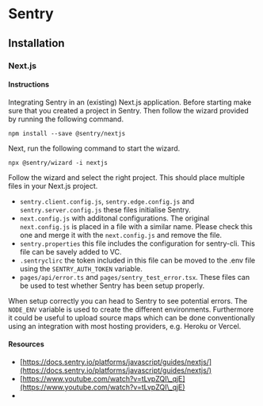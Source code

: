# Sentry

## Installation

### Next.js

#### Instructions

Integrating Sentry in an (existing) Next.js application. Before starting make sure that you created a project in Sentry. Then follow the wizard provided by running the following command.

```
npm install --save @sentry/nextjs
```

Next, run the following command to start the wizard.

```
npx @sentry/wizard -i nextjs
```

Follow the wizard and select the right project. This should place multiple files in your Next.js project.&#x20;

* `sentry.client.config.js`, `sentry.edge.config.js` and `sentry.server.config.js` these files initialise Sentry.
* `next.config.js` with additonal configurations. The original `next.config.js` is placed in a file with a similar name. Please check this one and merge it with the `next.config.js` and remove the file.
* `sentry.properties` this file includes the configuration for sentry-cli. This file can be savely added to VC.
* `.sentryclirc` the token included in this file can be moved to the .env file using the `SENTRY_AUTH_TOKEN` variable.
* `pages/api/error.ts` and `pages/sentry_test_error.tsx`. These files can be used to test whether Sentry has been setup properly.

When setup correctly you can head to Sentry to see potential errors. The `NODE_ENV` variable is used to create the different environments. Furthermore it could be useful to upload source maps which can be done conventionally using an integration with most hosting providers, e.g. Heroku or Vercel.&#x20;

#### Resources

* [https://docs.sentry.io/platforms/javascript/guides/nextjs/](https://docs.sentry.io/platforms/javascript/guides/nextjs/)
* [https://www.youtube.com/watch?v=tLvpZQI\_qjE](https://www.youtube.com/watch?v=tLvpZQI\_qjE)
*
